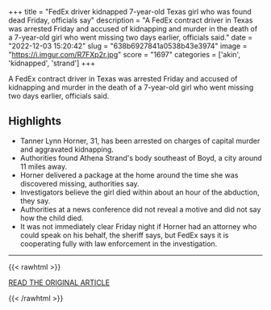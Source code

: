 +++
title = "FedEx driver kidnapped 7-year-old Texas girl who was found dead Friday, officials say"
description = "A FedEx contract driver in Texas was arrested Friday and accused of kidnapping and murder in the death of a 7-year-old girl who went missing two days earlier, officials said."
date = "2022-12-03 15:20:42"
slug = "638b6927841a0538b43e3974"
image = "https://i.imgur.com/R7FXp2r.jpg"
score = "1697"
categories = ['akin', 'kidnapped', 'strand']
+++

A FedEx contract driver in Texas was arrested Friday and accused of kidnapping and murder in the death of a 7-year-old girl who went missing two days earlier, officials said.

## Highlights

- Tanner Lynn Horner, 31, has been arrested on charges of capital murder and aggravated kidnapping.
- Authorities found Athena Strand's body southeast of Boyd, a city around 11 miles away.
- Horner delivered a package at the home around the time she was discovered missing, authorities say.
- Investigators believe the girl died within about an hour of the abduction, they say.
- Authorities at a news conference did not reveal a motive and did not say how the child died.
- It was not immediately clear Friday night if Horner had an attorney who could speak on his behalf, the sheriff says, but FedEx says it is cooperating fully with law enforcement in the investigation.

---

{{< rawhtml >}}
  <p class="article-category">
    <a target="_blank" href="https://www.nbcnews.com/news/rcna59949">READ THE ORIGINAL ARTICLE</a>
  </p>
{{< /rawhtml >}}
